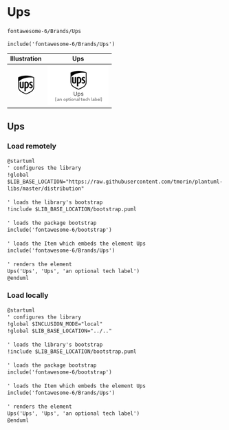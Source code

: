 # Ups


```text
fontawesome-6/Brands/Ups
```

```text
include('fontawesome-6/Brands/Ups')
```



| Illustration | Ups |
| :---: | :---: |
| ![illustration for Illustration](../../fontawesome-6/Brands/Ups.png) | ![illustration for Ups](../../fontawesome-6/Brands/Ups.Local.png) |




## Ups

### Load remotely
```plantuml
@startuml
' configures the library
!global $LIB_BASE_LOCATION="https://raw.githubusercontent.com/tmorin/plantuml-libs/master/distribution"

' loads the library's bootstrap
!include $LIB_BASE_LOCATION/bootstrap.puml

' loads the package bootstrap
include('fontawesome-6/bootstrap')

' loads the Item which embeds the element Ups
include('fontawesome-6/Brands/Ups')

' renders the element
Ups('Ups', 'Ups', 'an optional tech label')
@enduml
```

### Load locally
```plantuml
@startuml
' configures the library
!global $INCLUSION_MODE="local"
!global $LIB_BASE_LOCATION="../.."

' loads the library's bootstrap
!include $LIB_BASE_LOCATION/bootstrap.puml

' loads the package bootstrap
include('fontawesome-6/bootstrap')

' loads the Item which embeds the element Ups
include('fontawesome-6/Brands/Ups')

' renders the element
Ups('Ups', 'Ups', 'an optional tech label')
@enduml
```

